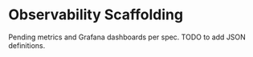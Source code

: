 # Observability Scaffolding

Pending metrics and Grafana dashboards per spec. TODO to add JSON definitions.
